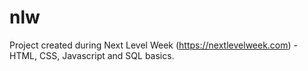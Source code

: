 # nlw
Project created during Next Level Week (https://nextlevelweek.com) - HTML, CSS, Javascript and SQL basics.
